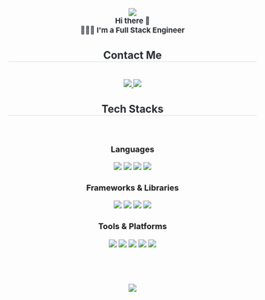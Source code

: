 <div align="center">
    <img src="https://capsule-render.vercel.app/api?type=waving&color=38e59a&height=180&text=MIN%20HWANG&animation=fadeIn&fontColor=ffffff&fontSize=50" />
</div>
<div align="center"> 
    <div style="font-weight: 700; font-size: 15px; text-align: center; color: #282d33;"> Hi there 👋<br>🧑🏻‍💻 I'm a Full Stack Engineer </div> 
</div>
<div align="center" style="margin-top: 20px;">
    <h2 style="border-bottom: 1px solid #d8dee4; color: #282d33;"> Contact Me </h2> <br> 
    <div align="center"> 
        <a href="https://www.notion.so/Min-s-Life-1208746aa4e480c5a00bce00677c5a24"> 
            <img src="https://img.shields.io/badge/Notion-000000?style=for-the-badge&logo=Notion&logoColor=white"> 
        </a>
        <a href="mailto:zxcyui6181@gmail.com"> 
            <img src="https://img.shields.io/badge/Gmail-EA4335?style=for-the-badge&logo=Gmail&logoColor=white"> 
        </a>
    </div>  
</div>
<div align="center">
    <h2 style="border-bottom: 1px solid #d8dee4; color: #282d33;"> Tech Stacks </h2> <br> 
    <div style="margin: 0 auto; text-align: center;" align="center"> 
        <h3>Languages</h3>
        <img src="https://img.shields.io/badge/Java-007396?style=for-the-badge&logo=Java&logoColor=white">
        <img src="https://img.shields.io/badge/Javascript-F7DF1E?style=for-the-badge&logo=Javascript&logoColor=white">
        <img src="https://img.shields.io/badge/HTML5-E34F26?style=for-the-badge&logo=HTML5&logoColor=white">
        <img src="https://img.shields.io/badge/CSS3-1572B6?style=for-the-badge&logo=CSS3&logoColor=white">
        <br/>
        <h3>Frameworks & Libraries</h3>
        <img src="https://img.shields.io/badge/React-61DAFB?style=for-the-badge&logo=React&logoColor=white">
        <img src="https://img.shields.io/badge/Next.js-000000?style=for-the-badge&logo=Next.js&logoColor=white">
        <img src="https://img.shields.io/badge/Spring Boot-6DB33F?style=for-the-badge&logo=Spring Boot&logoColor=white">
        <img src="https://img.shields.io/badge/Spring-6DB33F?style=for-the-badge&logo=Spring&logoColor=white">
        <br/>
        <h3>Tools & Platforms</h3>
        <img src="https://img.shields.io/badge/Docker-2496ED?style=for-the-badge&logo=Docker&logoColor=white">
        <img src="https://img.shields.io/badge/Amazon AWS-232F3E?style=for-the-badge&logo=Amazon AWS&logoColor=white">
        <img src="https://img.shields.io/badge/Firebase-FFCA28?style=for-the-badge&logo=Firebase&logoColor=white">
        <img src="https://img.shields.io/badge/Github-181717?style=for-the-badge&logo=Github&logoColor=white">
        <img src="https://img.shields.io/badge/Git-F05032?style=for-the-badge&logo=Git&logoColor=white">
        <br/>
    </div>
</div>
        <br/>        <br/>        <br/>
<div align="center" style="margin-top: 20px;"> 
    <img src="https://github-readme-stats.vercel.app/api?username=minhwang72&bg_color=180,00000000,00000000&title_color=5175e1&text_color=000000&icon_color=5175e1&border_color=5175e1" />  
</div> 

